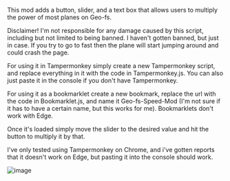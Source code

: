 This mod adds a button, slider, and a text box that allows users to multiply the power of most planes on Geo-fs.

Disclaimer! I'm not responsible for any damage caused by this script, including but not limited to being banned. I haven't gotten banned, but just in case. If you try to go to fast then the plane will start jumping around and could crash the page.


For using it in Tampermonkey simply create a new Tampermonkey script, and replace everything in it with the code in Tampermonkey.js. You can also just paste it in the console if you don't have Tampermonkey.

For using it as a bookmarklet create a new bookmark, replace the url with the code in Bookmarklet.js, and name it Geo-fs-Speed-Mod (I'm not sure if it has to have a certain name, but this works for me). Bookmarklets don't work with Edge.

Once it's loaded simply move the slider to the desired value and hit the button to multiply it by that.

I've only tested using Tampermonkey on Chrome, and i've gotten reports that it doesn't work on Edge, but pasting it into the console should work.

![image](https://github.com/Pigensworth/Geo-fs-Mod/assets/136399546/29aa3549-07bc-41eb-9cc5-042f42394420)
